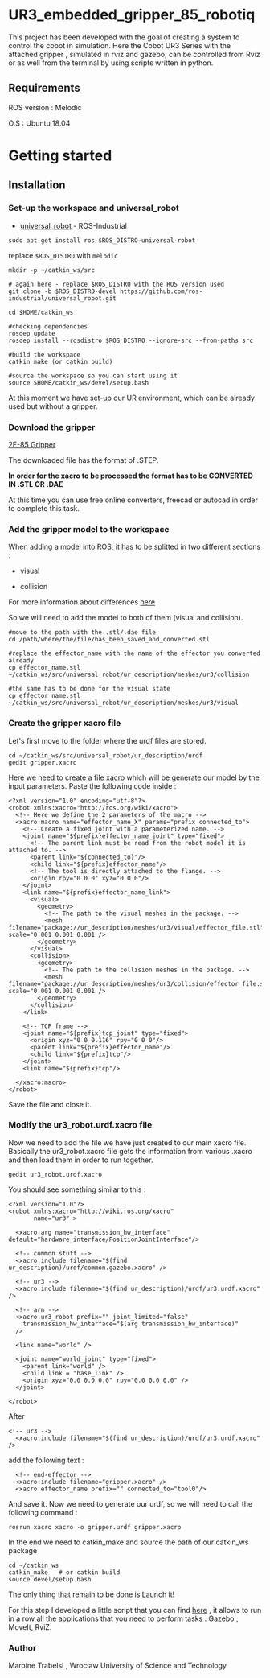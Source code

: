 
# UR3_embedded_gripper_85_robotiq
This project has been developed with the goal of creating a system to control the cobot in simulation. Here the Cobot UR3 Series with the attached gripper , simulated in rviz and gazebo, can be controlled from Rviz or as well from the terminal by using scripts written in python.

## Requirements
ROS version : Melodic

O.S : Ubuntu 18.04

# Getting started

## Installation
### Set-up the workspace and universal_robot
* [universal_robot](https://github.com/ros-industrial/universal_robot) - ROS-Industrial

```
sudo apt-get install ros-$ROS_DISTRO-universal-robot
```

replace ```$ROS_DISTRO``` with ```melodic```
```
mkdir -p ~/catkin_ws/src

# again here - replace $ROS_DISTRO with the ROS version used
git clone -b $ROS_DISTRO-devel https://github.com/ros-industrial/universal_robot.git

cd $HOME/catkin_ws

#checking dependencies
rosdep update
rosdep install --rosdistro $ROS_DISTRO --ignore-src --from-paths src

#build the workspace
catkin_make (or catkin build)

#source the workspace so you can start using it
source $HOME/catkin_ws/devel/setup.bash
```
At this moment we have set-up our UR environment, which can be already used but without a gripper.

### Download the gripper

[2F-85 Gripper](https://robotiq.com/products/2f85-140-adaptive-robot-gripper?ref=nav_product_new_button#support-documents-no-auto-scroll)

The downloaded file has the format of .STEP.

**In order for the xacro to be processed the format has to be CONVERTED IN .STL OR .DAE**

At this time you can use free online converters, freecad or autocad in order to complete this task.

### Add the gripper model to the workspace
When adding a model into ROS, it has to be splitted in two different sections :

* visual

* collision

For more information about differences [here](https://answers.ros.org/question/304171/what-is-self-collide-and-what-is-difference-between-visual-and-collision/)

So we will need to add the model to both of them (visual and collision).
```
#move to the path with the .stl/.dae file 
cd /path/where/the/file/has_been_saved_and_converted.stl

#replace the effector_name with the name of the effector you converted already
cp effector_name.stl ~/catkin_ws/src/universal_robot/ur_description/meshes/ur3/collision

#the same has to be done for the visual state
cp effector_name.stl ~/catkin_ws/src/universal_robot/ur_description/meshes/ur3/visual
```
    
### Create the gripper xacro file
Let's first move to the folder where the urdf files are stored.

```
cd ~/catkin_ws/src/universal_robot/ur_description/urdf
gedit gripper.xacro
```
Here we need to create a file xacro which will be generate our model by the input parameters.
Paste the following code inside : 
```
<?xml version="1.0" encoding="utf-8"?>
<robot xmlns:xacro="http://ros.org/wiki/xacro">
  <!-- Here we define the 2 parameters of the macro -->
  <xacro:macro name="effector_name_X" params="prefix connected_to">
    <!-- Create a fixed joint with a parameterized name. -->
    <joint name="${prefix}effector_name_joint" type="fixed">
      <!-- The parent link must be read from the robot model it is attached to. -->
      <parent link="${connected_to}"/>
      <child link="${prefix}effector_name"/>
      <!-- The tool is directly attached to the flange. -->
      <origin rpy="0 0 0" xyz="0 0 0"/>
    </joint>
    <link name="${prefix}effector_name_link">
      <visual>
        <geometry>
          <!-- The path to the visual meshes in the package. -->
          <mesh filename="package://ur_description/meshes/ur3/visual/effector_file.stl" scale="0.001 0.001 0.001 />
        </geometry>
      </visual>
      <collision>
        <geometry>
          <!-- The path to the collision meshes in the package. -->
          <mesh filename="package://ur_description/meshes/ur3/collision/effector_file.stl" scale="0.001 0.001 0.001 />
        </geometry>
      </collision>
    </link>

    <!-- TCP frame -->
    <joint name="${prefix}tcp_joint" type="fixed">
      <origin xyz="0 0 0.116" rpy="0 0 0"/>
      <parent link="${prefix}effector_name"/>
      <child link="${prefix}tcp"/>
    </joint>
    <link name="${prefix}tcp"/>

  </xacro:macro>
</robot>
```
Save the file and close it.

### Modify the ur3_robot.urdf.xacro file

Now we need to add the file we have just created to our main xacro file.
Basically the ur3_robot.xacro file gets the information from various .xacro and then load them in order to run together.

```
gedit ur3_robot.urdf.xacro
```

You should see something similar to this : 
```
<?xml version="1.0"?>
<robot xmlns:xacro="http://wiki.ros.org/xacro"
       name="ur3" >

  <xacro:arg name="transmission_hw_interface" default="hardware_interface/PositionJointInterface"/>

  <!-- common stuff -->
  <xacro:include filename="$(find ur_description)/urdf/common.gazebo.xacro" />

  <!-- ur3 -->
  <xacro:include filename="$(find ur_description)/urdf/ur3.urdf.xacro" />

  <!-- arm -->
  <xacro:ur3_robot prefix="" joint_limited="false"
    transmission_hw_interface="$(arg transmission_hw_interface)"
  />

  <link name="world" />

  <joint name="world_joint" type="fixed">
    <parent link="world" />
    <child link = "base_link" />
    <origin xyz="0.0 0.0 0.0" rpy="0.0 0.0 0.0" />
  </joint>

</robot>
```
After
```
<!-- ur3 -->
  <xacro:include filename="$(find ur_description)/urdf/ur3.urdf.xacro" />
```
add the following text : 
```
  <!-- end-effector -->
  <xacro:include filename="gripper.xacro" />
  <xacro:effector_name prefix="" connected_to="tool0"/>
```

And save it.
Now we need to generate our urdf, so we will need to call the following command : 
```
rosrun xacro xacro -o gripper.urdf gripper.xacro
```
In the end we need to catkin_make and source the path of our catkin_ws package
```
cd ~/catkin_ws
catkin_make   # or catkin build
source devel/setup.bash
```

The only thing that remain to be done is Launch it!

For this step I developed a little script that you can find [here](https://github.com/trabelsim/UR3-App-Script) , it allows to run in a row all the applications that you need to perform tasks : Gazebo , MoveIt, RviZ.


### Author 
Maroine Trabelsi , Wrocław University of Science and Technology

